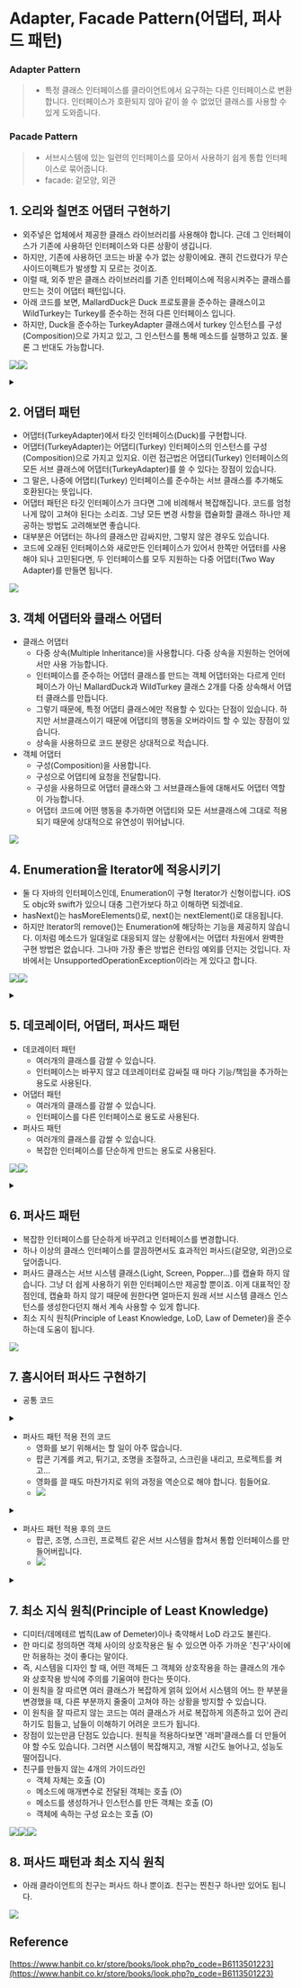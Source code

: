 
# Adapter, Facade Pattern(어댑터, 퍼사드 패턴)
### Adapter Pattern
> - 특정 클래스 인터페이스를 클라이언트에서 요구하는 다른 인터페이스로 변환합니다. 인터페이스가 호환되지 않아 같이 쓸 수 없었던 클래스를 사용할 수 있게 도와줍니다. 

### Pacade Pattern
> - 서브시스템에 있는 일련의 인터페이스를 모아서 사용하기 쉽게 통합 인터페이스로 묶어줍니다. 
> - facade: 겉모양, 외관 

## 1. 오리와 칠면조 어댑터 구현하기 
- 외주넣은 업체에서 제공한 클래스 라이브러리를 사용해야 합니다. 근데 그 인터페이스가 기존에 사용하던 인터페이스와 다른 상황이 생깁니다. 
- 하지만, 기존에 사용하던 코드는 바꿀 수가 없는 상황이에요. 괜히 건드렸다가 무슨 사이드이펙트가 발생할 지 모르는 것이죠. 
- 이럴 때, 외주 받은 클래스 라이브러리를 기존 인터페이스에 적응시켜주는 클래스를 만드는 것이 어댑터 패턴입니다. 
- 아래 코드를 보면, MallardDuck은 Duck 프로토콜을 준수하는 클래스이고 WildTurkey는 Turkey를 준수하는 전혀 다른 인터페이스 입니다. 
- 하지만, Duck을 준수하는 TurkeyAdapter 클래스에서 turkey 인스턴스를 구성(Composition)으로 가지고 있고, 그 인스턴스를 통해 메소드를 실행하고 있죠. 물론 그 반대도 가능합니다.		
			
![](https://velog.velcdn.com/images/dev_kickbell/post/9f4c8248-50ed-4873-81a5-769c0cad2103/image.png)![](https://velog.velcdn.com/images/dev_kickbell/post/0076c5b4-a675-4f24-a8ab-af8143c4f75a/image.png)

<details>
  <summary><a href="https://github.com/kickbell/pb"></a></summary>
  <p>

```swift
protocol Duck {
    func quack()
    func fly()
}

class MallardDuck: Duck {
    func quack() {
        print("꽥")
    }
    
    func fly() {
        print("날고 있어요!")
    }
}

//칠면조
protocol Turkey {
    func gobble() //꽥이 아니라 골골골~
    func fly() //칠면조는 날긴 날지만, 오리처럼은 잘 못납니다.
}

class WildTurkey: Turkey {
    func gobble() {
        print("골골")
    }
    
    func fly() {
        print("짧은 거리를 날고 있어요!")
    }
}
```
```swift
class DuckAdapter: Turkey {
    let duck: Duck
    
    init(_ duck: Duck) {
        self.duck = duck
    }
    
    func gobble() {
        duck.quack()
    }
    
    func fly() {
        duck.fly()
    }
}

class TurkeyAdapter: Duck {
    let turkey: Turkey
    
    init(_ turkey: Turkey) {
        self.turkey = turkey
    }
    
    func quack() {
        turkey.gobble()
    }
    
    func fly() {
        (0...5).forEach { _ in
            turkey.fly()
        }
    }
}
```
```swift
import Foundation

let duck = MallardDuck()
let turkey = WildTurkey()

let turkeyAdapter: Duck = TurkeyAdapter(turkey)
let duckAdapter: Turkey = DuckAdapter(duck)

print("\n--- 칠면조가 말하길 ---")
turkey.gobble()
turkey.fly()

print("\n--- 오리가 말하길 ---")
duck.quack()
duck.fly()

print("\n--- 칠면조 어댑터가 말하길 ---")
//TurkeyAdapter 클래스지만, Duck 프로토콜을 준수, 다형성
turkeyAdapter.quack()
turkey.fly()

print("\n--- 오리 어댑터가 말하길 ---")
duckAdapter.gobble()
duckAdapter.fly()

/*
 --- 칠면조가 말하길 ---
 골골
 짧은 거리를 날고 있어요!

 --- 오리가 말하길 ---
 꽥
 날고 있어요!

 --- 칠면조 어댑터가 말하길 ---
 골골
 짧은 거리를 날고 있어요!

 --- 오리 어댑터가 말하길 ---
 꽥
 날고 있어요!
 */
```
  </p>
</details>



## 2. 어댑터 패턴 
- 어댑터(TurkeyAdapter)에서 타깃 인터페이스(Duck)를 구현합니다. 
- 어댑터(TurkeyAdapter)는 어댑티(Turkey) 인터페이스의 인스턴스를 구성(Composition)으로 가지고 있지요. 이런 접근법은 어댑티(Turkey) 인터페이스의 모든 서브 클래스에 어댑터(TurkeyAdapter)를 쓸 수 있다는 장점이 있습니다.
- 그 말은, 나중에 어댑티(Turkey) 인터페이스를 준수하는 서브 클래스를 추가해도 호환된다는 뜻입니다. 
- 어댑터 패턴은 타깃 인터페이스가 크다면 그에 비례해서 복잡해집니다. 코드를 엄청나게 많이 고쳐야 된다는 소리죠. 그냥 모든 변경 사항을 캡슐화할 클래스 하나만 제공하는 방법도 고려해보면 좋습니다. 
- 대부분은 어댑터는 하나의 클래스만 감싸지만, 그렇지 않은 경우도 있습니다. 
- 코드에 오래된 인터페이스와 새로만든 인터페이스가 있어서 한쪽만 어댑터를 사용해야 되나 고민된다면, 두 인터페이스를 모두 지원하는 다중 어댑터(Two Way Adapter)를 만들면 됩니다. 

![](https://velog.velcdn.com/images/dev_kickbell/post/3962652a-6548-4a40-b4ff-2797a8d008af/image.png)


## 3. 객체 어댑터와 클래스 어댑터
- 클래스 어댑터 
    - 다중 상속(Multiple Inheritance)을 사용합니다. 다중 상속을 지원하는 언어에서만 사용 가능합니다. 
    - 인터페이스를 준수하는 어댑터 클래스를 만드는 객체 어댑터와는 다르게 인터페이스가 아닌 MallardDuck과 WildTurkey 클래스 2개를 다중 상속해서 어댑터 클래스를 만듭니다.
    - 그렇기 때문에, 특정 어댑티 클래스에만 적용할 수 있다는 단점이 있습니다. 하지만 서브클래스이기 때문에 어댑티의 행동을 오버라이드 할 수 있는 장점이 있습니다. 
    - 상속을 사용하므로 코드 분량은 상대적으로 적습니다.  
- 객체 어댑터 
    - 구성(Composition)을 사용합니다. 
    - 구성으로 어댑티에 요청을 전달합니다.
    - 구성을 사용하므로 어댑터 클래스와 그 서브클래스들에 대해서도 어댑터 역할이 가능합니다.	
    - 어댑터 코드에 어떤 행동을 추가하면 어댑티와 모든 서브클래스에 그대로 적용되기 때문에 상대적으로 유연성이 뛰어납니다. 

![](https://velog.velcdn.com/images/dev_kickbell/post/6e5bff51-a4f2-4f2e-b0c7-c06304fd5e3c/image.png)

## 4. Enumeration을 Iterator에 적응시키기
- 둘 다 자바의 인터페이스인데, Enumeration이 구형 Iterator가 신형이랍니다. iOS도 objc와 swift가 있으니 대충 그런가보다 하고 이해하면 되겠네요. 
- hasNext()는 hasMoreElements()로, next()는 nextElement()로 대응됩니다. 
- 하지만 Iterator의 remove()는 Enumeration에 해당하는 기능을 제공하지 않습니다. 이처럼 메소드가 일대일로 대응되지 않는 상황에서는 어댑터 차원에서 완벽한 구현 방법은 없습니다. 그나마 가장 좋은 방법은 런타임 예외를 던지는 것입니다. 자바에서는 UnsupportedOperationException이라는 게 있다고 합니다. 

![](https://velog.velcdn.com/images/dev_kickbell/post/818e131c-6d8f-4057-a6db-9917647c5124/image.png)![](https://velog.velcdn.com/images/dev_kickbell/post/de27abc9-e9fa-4e60-8e70-3128d76d5b3d/image.png)

<details>
  <summary><a href="https://github.com/kickbell/pb"></a></summary>
  <p>

```swift
protocol Iterator {
    associatedtype Item //타입은 나중에 결정할게!
    func hasNext() -> [Item]
    func next() -> Item
    func remove()
}
    
//원래는 얘에도 타입이 지정되어야 하는데, 구성으로 해버리면 Swift에서는 컴파일 에러가 발생.
protocol Enumeration {
    func hasMoreElements() -> [String]
    func nextElement() -> String
}
    
class EnumerationIterator {
    let enumeration: Enumeration
    
    init(enumeration: Enumeration) {
        self.enumeration = enumeration
    }

    typealias Item = String //String 타입으로 리턴하기로 결정 !

    func hasNext() -> [String] {
        return enumeration.hasMoreElements()
    }

    func next() -> String {
        return enumeration.nextElement()
    }

    func remove() {
        fatalError("지원하지 않는 메소드입니다.")
    }
}
```
  </p>
</details>

## 5. 데코레이터, 어댑터, 퍼사드 패턴 
- 데코레이터 패턴 
    - 여러개의 클래스를 감쌀 수 있습니다.
    - 인터페이스는 바꾸지 않고 데코레이터로 감싸질 때 마다 기능/책임을 추가하는 용도로 사용된다. 
- 어댑터 패턴
    - 여러개의 클래스를 감쌀 수 있습니다.
    - 인터페이스를 다른 인터페이스로 용도로 사용된다. 
- 퍼사드 패턴 
    - 여러개의 클래스를 감쌀 수 있습니다.
    - 복잡한 인터페이스를 단순하게 만드는 용도로 사용된다.

![](https://velog.velcdn.com/images/dev_kickbell/post/213574a8-1ed6-49a9-99ea-75b85e04d03b/image.png)![](https://velog.velcdn.com/images/dev_kickbell/post/1178c1d2-00da-4b85-98aa-a0af65104cfa/image.png)


<details>
  <summary><a href="https://github.com/kickbell/pb"></a></summary>
  <p>

```swift
//데코레이터 패턴 
var darkroast: Beverage = DarkRoast()
darkroast = Mocha(beverage: darkroast)
darkroast = Whip(beverage: darkroast)
print("\(darkroast.getDescription()) $\(darkroast.cost())")
/*
 다크 로스트 원두, 모카, 휘핑크림 $5.99
 */
    

//어댑터 패턴
let duck = MallardDuck()
let turkey = WildTurkey()
let turkeyAdapter: Duck = TurkeyAdapter(turkey)

print("\n--- 칠면조가 말하길 ---")
turkey.gobble()
turkey.fly()
print("\n--- 오리가 말하길 ---")
duck.quack()
duck.fly()
print("\n--- 칠면조 어댑터가 말하길 ---")
turkeyAdapter.quack()
turkey.fly()

/*
 --- 칠면조가 말하길 ---
 골골
 짧은 거리를 날고 있어요!
    
 --- 오리가 말하길 ---
 꽥
 날고 있어요!

 --- 칠면조 어댑터가 말하길 ---
 골골
 짧은 거리를 날고 있어요!
 */
```
  </p>
</details>


## 6. 퍼사드 패턴 
- 복잡한 인터페이스를 단순하게 바꾸려고 인터페이스를 변경합니다. 
- 하나 이상의 클래스 인터페이스를 깔끔하면서도 효과적인 퍼사드(겉모양, 외관)으로 덮어줍니다. 
- 퍼사드 클래스는 서브 시스템 클래스(Light, Screen, Popper...)를 캡슐화 하지 않습니다. 그냥 더 쉽게 사용하기 위한 인터페이스만 제공할 뿐이죠. 이게 대표적인 장점인데, 캡슐화 하지 않기 때문에 원한다면 얼마든지 원래 서브 시스템 클래스 인스턴스를 생성한다던지 해서 계속 사용할 수 있게 합니다. 
- 최소 지식 원칙(Principle of Least Knowledge, LoD, Law of Demeter)을 준수하는데 도움이 됩니다.  
				
![](https://velog.velcdn.com/images/dev_kickbell/post/86224944-0cb4-4161-847f-d0137463be7e/image.png)

## 7. 홈시어터 퍼사드 구현하기 

- 공통 코드 

<details>
  <summary><a href="https://github.com/kickbell/pb"></a></summary>
  <p>

```swift
class Popper {
    func on() {
        print("팝콘 기계가 켜졌습니다.")
    }
    
    func off() {
        print("팝콘 기계가 꺼졌습니다.")
    }
    
    func pop() {
        print("팝콘 기계에서 팝콘을 튀기고 있습니다.")
    }
}

class Light {
    func dim(_ num: Int) {
        print("조명 밝기를 \(num)%로 설정합니다.")
    }
    
    func on() {
        print("조명이 켜졌습니다.")
    }
}

class Screen {
    func down() {
        print("스크린이 내려옵니다.")
    }
    
    func up() {
        print("스크린이 올라갑니다.")
    }
}

class Projector {
    func on() {
        print("프로젝터가 켜졌습니다.")
    }
    
    func off() {
        print("프로젝터가 꺼졌습니다.")
    }
    
    func wideScreenMode() {
        print("프로젝터 화면 비율을 와이드 모드로 설정합니다.")
    }
}

class Amp {
    func on() {
        print("앰프가 켜졌습니다.")
    }
    
    func off() {
        print("앰프가 꺼졌습니다.")
    }
    
    func setStreamingPlayer(_ player: String) {
        print("앰프를 스트리밍 플레이어와 연결합니다.")
    }
    
    func setSurroundSound() {
        print("앰프를 서라운드 모드로 설정합니다(5.1채널).")
    }
    
    func setVolume(_ volume: Int) {
        print("앰프 볼륨을 \(volume)으로 설정합니다.")
    }
}

class Player {
    func on() {
        print("스트리밍 플레이어가 켜졌습니다.")
    }
    
    func off() {
        print("스트리밍 플레이어가 꺼졌습니다.")
    }
    
    func stop(_ movieName: String) {
        print("스트리밍 플레이어에서 \(movieName)를 종료합니다.")
    }
    
    func play(_ movieName: String) {
        print("스트리밍 플레이어에서 \(movieName)를 재생합니다.")
    }
}
```
  </p>
</details>

- 퍼사드 패턴 적용 전의 코드 
    - 영화를 보기 위해서는 할 일이 아주 많습니다. 
    - 팝콘 기계를 켜고, 튀기고, 조명을 조절하고, 스크린을 내리고, 프로젝트를 켜고... 
    - 영화를 끌 때도 마찬가지로 위의 과정을 역순으로 해야 합니다. 힘들어요. 
    - ![](https://velog.velcdn.com/images/dev_kickbell/post/1f1fab23-8033-422c-bc6d-a0e0ac53face/image.png)
    
<details>
  <summary><a href="https://github.com/kickbell/pb"></a></summary>
  <p>

```swift
let popper = Popper()
let lights = Light()
let screen = Screen()
let projector = Projector()
let amp = Amp()
let player = Player()

print("\n--- 영화 볼 준비 중 ---")
popper.on()
popper.pop()
lights.dim(10)
screen.down()
projector.on()
projector.wideScreenMode()
amp.on()
amp.setSurroundSound()
amp.setVolume(5)
player.on()
player.play("탑 건: 매버릭")

print("\n--- 홈시어터를 끄는 중 ---")
popper.off()
lights.on()
screen.up()
projector.off()
amp.off()
player.stop("탑 건: 매버릭")
player.off()
    
/*
 --- 영화 볼 준비 중 ---
 팝콘 기계가 켜졌습니다.
 팝콘 기계에서 팝콘을 튀기고 있습니다.
 조명 밝기를 10%로 설정합니다.
 스크린이 내려옵니다.
 프로젝터가 켜졌습니다.
 프로젝터 화면 비율을 와이드 모드로 설정합니다.
 앰프가 켜졌습니다.
 앰프를 서라운드 모드로 설정합니다(5.1채널).
 앰프 볼륨을 5으로 설정합니다.
 스트리밍 플레이어가 켜졌습니다.
 스트리밍 플레이어에서 탑 건: 매버릭를 재생합니다.

 --- 홈시어터를 끄는 중 ---
 팝콘 기계가 꺼졌습니다.
 조명이 켜졌습니다.
 스크린이 올라갑니다.
 프로젝터가 꺼졌습니다.
 앰프가 꺼졌습니다.
 스트리밍 플레이어에서 탑 건: 매버릭를 종료합니다.
 스트리밍 플레이어가 꺼졌습니다.
 */
```
  </p>
</details>
    

- 퍼사드 패턴 적용 후의 코드 
    - 팝콘, 조명, 스크린, 프로젝트 같은 서브 시스템을 합쳐서 통합 인터페이스를 만들어버립니다. 
    - ![](https://velog.velcdn.com/images/dev_kickbell/post/9f68958c-f952-4ebd-a9e2-b4920c2a4be7/image.png) 

<details>
  <summary><a href="https://github.com/kickbell/pb"></a></summary>
  <p>

```swift
class HomeTheaterFacade {
    let popper: Popper
    let lights: Light
    let screen: Screen
    let projector:Projector
    let amp: Amp
    let player: Player
    
    init(_ popper: Popper,
         _ lights: Light,
         _ screen: Screen,
         _ projector: Projector,
         _ amp: Amp,
         _ player: Player) {
        self.popper = popper
        self.lights = lights
        self.screen = screen
        self.projector = projector
        self.amp = amp
        self.player = player
    }
    
    func watchMovie(_ movieName: String) {
        print("\n--- 영화 볼 준비 중 ---")
        popper.on()
        popper.pop()
        lights.dim(10)
        screen.down()
        projector.on()
        projector.wideScreenMode()
        amp.on()
        amp.setSurroundSound()
        amp.setVolume(5)
        player.on()
        player.play(movieName)
    }
    
    func endMovie(_ movieName: String) {
        print("\n--- 홈시어터를 끄는 중 ---")
        popper.off()
        lights.on()
        screen.up()
        projector.off()
        amp.off()
        player.stop(movieName)
        player.off()
    }
}    
```
```swift
let popper = Popper()
let lights = Light()
let screen = Screen()
let projector = Projector()
let amp = Amp()
let player = Player()

let homeTheater = HomeTheaterFacade(popper, lights, screen, projector, amp, player)
homeTheater.watchMovie("탑 건: 매버릭")
homeTheater.endMovie("탑 건: 매버릭")

/*
 --- 영화 볼 준비 중 ---
 팝콘 기계가 켜졌습니다.
 팝콘 기계에서 팝콘을 튀기고 있습니다.
 조명 밝기를 10%로 설정합니다.
 스크린이 내려옵니다.
 프로젝터가 켜졌습니다.
 프로젝터 화면 비율을 와이드 모드로 설정합니다.
 앰프가 켜졌습니다.
 앰프를 서라운드 모드로 설정합니다(5.1채널).
 앰프 볼륨을 5으로 설정합니다.
 스트리밍 플레이어가 켜졌습니다.
 스트리밍 플레이어에서 탑 건: 매버릭를 재생합니다.

 --- 홈시어터를 끄는 중 ---
 팝콘 기계가 꺼졌습니다.
 조명이 켜졌습니다.
 스크린이 올라갑니다.
 프로젝터가 꺼졌습니다.
 앰프가 꺼졌습니다.
 스트리밍 플레이어에서 탑 건: 매버릭를 종료합니다.
 스트리밍 플레이어가 꺼졌습니다.
 */

```
  </p>
</details>


	

## 7. 최소 지식 원칙(Principle of Least Knowledge)
- 디미터/데메테르 법칙(Law of Demeter)이나 축약해서 LoD 라고도 불린다. 
- 한 마디로 정의하면 객체 사이의 상호작용은 될 수 있으면 아주 가까운 '친구'사이에만 허용하는 것이 좋다는 말이다.  
- 즉, 시스템을 디자인 할 때, 어떤 객체든 그 객체와 상호작용을 하는 클래스의 개수와 상호작용 방식에 주의를 기울여야 한다는 뜻이다. 
- 이 원칙을 잘 따르면 여러 클래스가 복잡하게 얽혀 있어서 시스템의 어느 한 부분을 변경했을 때, 다른 부분까지 줄줄이 고쳐야 하는 상황을 방지할 수 있습니다. 
- 이 원칙을 잘 따르지 않는 코드는 여러 클래스가 서로 복잡하게 의존하고 있어 관리하기도 힘들고, 남들이 이해하기 어려운 코드가 됩니다. 
- 장점이 있는만큼 단점도 있습니다. 원칙을 적용하다보면 '래퍼'클래스를 더 만들어야 할 수도 있습니다. 그러면 시스템이 복잡해지고, 개발 시간도 늘어나고, 성능도 떨어집니다. 
- 친구를 만들지 않는 4개의 가이드라인 
    - 객체 자체는 호출 (O)
    - 메소드에 매개변수로 전달된 객체는 호출 (O)
    - 메소드를 생성하거나 인스턴스를 만든 객체는 호출 (O)
    - 객체에 속하는 구성 요소는 호출 (O)				
    
![](https://velog.velcdn.com/images/dev_kickbell/post/03071ce2-5a81-45af-9fdf-7d68cd0bdd93/image.png)![](https://velog.velcdn.com/images/dev_kickbell/post/a7a6b03a-ac5a-4268-863f-163f8afda404/image.png)![](https://velog.velcdn.com/images/dev_kickbell/post/73cb24b2-9323-4039-9bce-726a008d99d5/image.png)


## 8. 퍼사드 패턴과 최소 지식 원칙 
- 아래 클라이언트의 친구는 퍼사드 하나 뿐이죠. 친구는 찐친구 하나만 있어도 됩니다. 
			
![](https://velog.velcdn.com/images/dev_kickbell/post/94e50383-c8f7-4294-909d-3a82ffd2ac5e/image.png)


## Reference 
[https://www.hanbit.co.kr/store/books/look.php?p_code=B6113501223](https://www.hanbit.co.kr/store/books/look.php?p_code=B6113501223)




